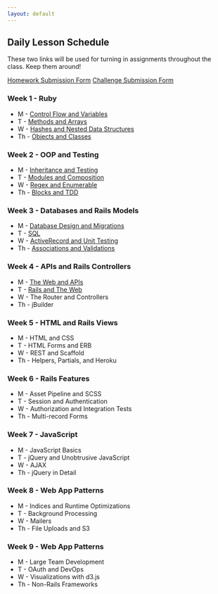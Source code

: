 ```yaml
---
layout: default
---
```


## Daily Lesson Schedule

These two links will be used for turning in assignments throughout the class.  Keep them around!

[Homework Submission Form](http://goo.gl/forms/LlrLL85tFM)
[Challenge Submission Form](http://goo.gl/forms/lAlRZpME2o)
<!-- * [Tabula Railsa](https://github.com/tiyd-rails-2016-01/tabula_railsa) -->

### Week 1 - Ruby

* M - [Control Flow and Variables](week1/1)
* T - [Methods and Arrays](week1/2)
* W - [Hashes and Nested Data Structures](week1/3)
* Th - [Objects and Classes](week1/4)


### Week 2 - OOP and Testing

* M - [Inheritance and Testing](week2/1)
* T - [Modules and Composition](week2/2)
* W - [Regex and Enumerable](week2/3)
* Th - [Blocks and TDD](week2/4)


### Week 3 - Databases and Rails Models

* M - [Database Design and Migrations](week3/1)
* T - [SQL](week3/2)
* W - [ActiveRecord and Unit Testing](week3/3)
* Th - [Associations and Validations](week3/4)


### Week 4 - APIs and Rails Controllers

* M - [The Web and APIs](week4/1)
* T - [Rails and The Web](week4/2)
* W - The Router and Controllers
* Th - jBuilder


### Week 5 - HTML and Rails Views

* M - HTML and CSS
* T - HTML Forms and ERB
* W - REST and Scaffold
* Th - Helpers, Partials, and Heroku


### Week 6 - Rails Features

* M - Asset Pipeline and SCSS
* T - Session and Authentication
* W - Authorization and Integration Tests
* Th - Multi-record Forms


### Week 7 - JavaScript

* M - JavaScript Basics
* T - jQuery and Unobtrusive JavaScript
* W - AJAX
* Th - jQuery in Detail


### Week 8 - Web App Patterns

* M - Indices and Runtime Optimizations
* T - Background Processing
* W - Mailers
* Th - File Uploads and S3


### Week 9 - Web App Patterns

* M - Large Team Development
* T - OAuth and DevOps
* W - Visualizations with d3.js
* Th - Non-Rails Frameworks
